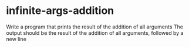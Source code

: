 # infinite-args-addition
Write a program that prints the result of the addition of all arguments  The output should be the result of the addition of all arguments, followed by a new line
